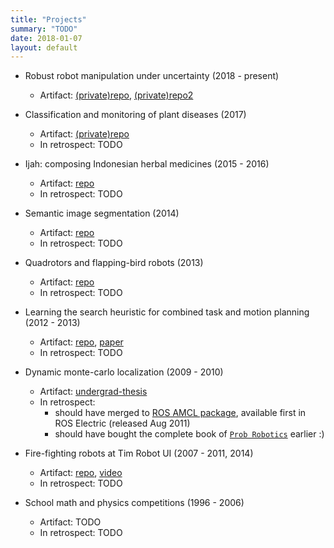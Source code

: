 ```yaml
---
title: "Projects"
summary: "TODO"
date: 2018-01-07
layout: default
---
```


* Robust robot manipulation under uncertainty (2018 - present)
  * Artifact:
    [(private)repo](https://github.com/RoboticsDesignLab/popcorn), 
    [(private)repo2](https://bitbucket.org/tttor/grasper)
      
* Classification and monitoring of plant diseases (2017)
  * Artifact:
    [(private)repo](https://bitbucket.org/tttor/iotarara)
  * In retrospect:
    TODO

* Ijah: composing Indonesian herbal medicines (2015 - 2016)
  * Artifact:
    [repo](https://github.com/tttor/csipb-jamu-prj)
  * In retrospect:
    TODO

* Semantic image segmentation (2014)
  * Artifact:
    [repo](https://github.com/tttor/lab1231-sun-prj)
  * In retrospect:
    TODO

* Quadrotors and flapping-bird robots (2013)
  * Artifact:
    [repo](https://github.com/tttor/crim-flapping-bot)
  * In retrospect:
    TODO

* Learning the search heuristic for combined task and motion planning (2012 - 2013)
  * Artifact:
    [repo](https://github.com/tttor/hiroken-ros-pkg), [paper](http://ieeexplore.ieee.org/document/7415160/)
  * In retrospect:
    TODO

* Dynamic monte-carlo localization (2009 - 2010)
  * Artifact:
    [undergrad-thesis](http://lib.ui.ac.id/file?file=digital/20249099-R031078.pdf)
  * In retrospect:
    * should have merged to [ROS AMCL package](http://wiki.ros.org/amcl), available first in ROS Electric (released Aug 2011)
    * should have bought the complete book of [`Prob Robotics`](https://photos.app.goo.gl/7q2gcof5z67CO5dz2) earlier :)

* Fire-fighting robots at Tim Robot UI (2007 - 2011, 2014)
  * Artifact:
    [repo](https://github.com/tttor/trui-bot-prj), [video](https://www.youtube.com/watch?v=HcHZ694psGw&t=9s)
  * In retrospect:
    TODO

* School math and physics competitions (1996 - 2006)
  * Artifact:
    TODO
  * In retrospect:
    TODO
